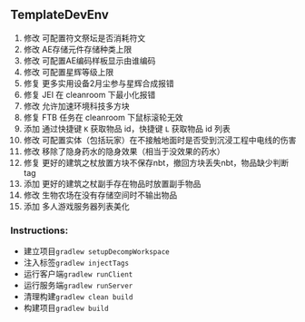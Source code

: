 ## TemplateDevEnv

1. 修改 可配置符文祭坛是否消耗符文
2. 修改 AE存储元件存储种类上限
3. 修改 可配置AE编码样板显示由谁编码
4. 修改 可配置星辉等级上限
5. 修复 更多实用设备2月尘参与星辉合成报错
6. 修复 JEI 在 cleanroom 下最小化报错
7. 修改 允许加速环境科技多方块
8. 修复 FTB 任务在 cleanroom 下鼠标滚轮无效
9. 添加 通过快捷键 `K` 获取物品 id，快捷键 `L` 获取物品 id 列表
10. 修改 可配置实体（包括玩家）在不接触地面时是否受到沉浸工程中电线的伤害
11. 修改 移除了隐身药水的隐身效果（相当于没效果的药水）
12. 修复 更好的建筑之杖放置方块不保存nbt，撤回方块丢失nbt，物品缺少判断tag
13. 添加 更好的建筑之杖副手存在物品时放置副手物品
14. 修改 生物农场在没有存储空间时不输出物品
15. 添加 多人游戏服务器列表美化

### Instructions:

* 建立项目`gradlew setupDecompWorkspace`
* 注入标签`gradlew injectTags`
* 运行客户端`gradlew runClient`
* 运行服务端`gradlew runServer`
* 清理构建`gradlew clean build`
* 构建项目`gradlew build`